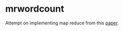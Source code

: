# mrwordcount

Attempt on implementing map reduce from this [paper](http://static.googleusercontent.com/media/research.google.com/en//archive/mapreduce-osdi04.pdf).
